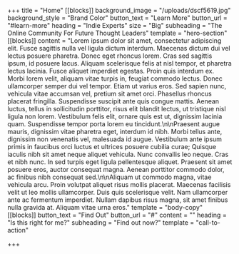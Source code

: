 +++
title = "Home"
[[blocks]]
background_image = "/uploads/dscf5619.jpg"
background_style = "Brand Color"
button_text = "Learn More"
button_url = "#learn-more"
heading = "Indie Experts"
size = "Big"
subheading = "The Online Community For Future Thought Leaders"
template = "hero-section"
[[blocks]]
content = "Lorem ipsum dolor sit amet, consectetur adipiscing elit. Fusce sagittis nulla vel ligula dictum interdum. Maecenas dictum dui vel lectus posuere pharetra. Donec eget rhoncus lorem. Cras sed sagittis ipsum, id posuere lacus. Aliquam scelerisque felis at nisl tempor, et pharetra lectus lacinia. Fusce aliquet imperdiet egestas. Proin quis interdum ex. Morbi lorem velit, aliquam vitae turpis in, feugiat commodo lectus. Donec ullamcorper semper dui vel tempor. Etiam ut varius eros. Sed sapien nunc, vehicula vitae accumsan vel, pretium sit amet orci. Phasellus rhoncus placerat fringilla. Suspendisse suscipit ante quis congue mattis. Aenean luctus, tellus in sollicitudin porttitor, risus elit blandit lectus, ut tristique nisl ligula non lorem. Vestibulum felis elit, ornare quis est ut, dignissim lacinia quam. Suspendisse tempor porta lorem eu tincidunt.\n\nPraesent augue mauris, dignissim vitae pharetra eget, interdum id nibh. Morbi tellus ante, dignissim non venenatis vel, malesuada id augue. Vestibulum ante ipsum primis in faucibus orci luctus et ultrices posuere cubilia curae; Quisque iaculis nibh sit amet neque aliquet vehicula. Nunc convallis leo neque. Cras et nibh nunc. In sed turpis eget ligula pellentesque aliquet. Praesent sit amet posuere eros, auctor consequat magna. Aenean porttitor commodo dolor, ac finibus nibh consequat sed.\n\nAliquam ut commodo magna, vitae vehicula arcu. Proin volutpat aliquet risus mollis placerat. Maecenas facilisis velit ut leo mollis ullamcorper. Duis quis scelerisque velit. Nam ullamcorper ante ac fermentum imperdiet. Nullam dapibus risus magna, sit amet finibus nulla gravida at. Aliquam vitae urna eros."
template = "body-copy"
[[blocks]]
button_text = "Find Out"
button_url = "#"
content = ""
heading = "Is this right for me?"
subheading = "Find out now?"
template = "call-to-action"

+++
